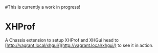 #This is currently a work in progress!

# XHProf
A Chassis extension to setup XHProf and XHGui head to [http://vagrant.local/xhgui/](http://vagrant.local/xhgui/) to see it in action. 
